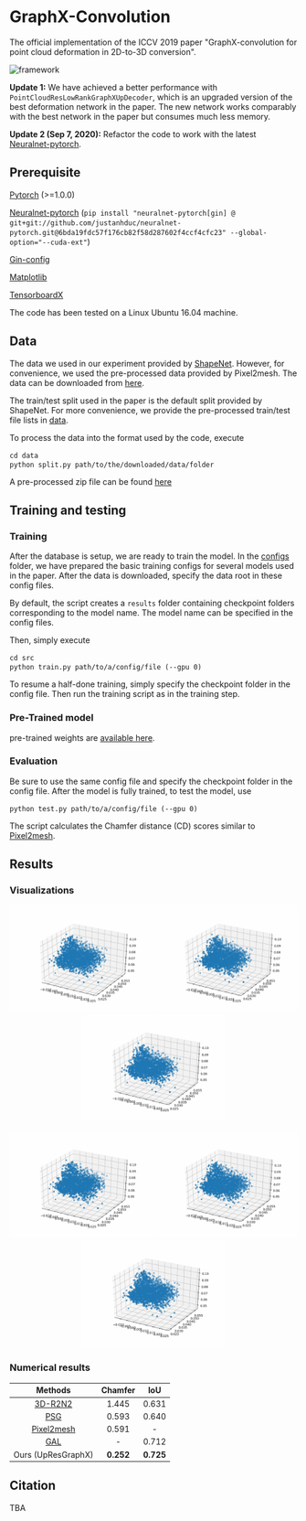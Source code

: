 # GraphX-Convolution

The official implementation of the ICCV 2019 paper 
"GraphX-convolution for point cloud deformation in 2D-to-3D conversion".

![framework](./imgs/framework.jpg)

__Update 1:__ We have achieved a better performance with `PointCloudResLowRankGraphXUpDecoder`, 
which is an upgraded version of the best deformation network in the paper. The new network works 
comparably with the best network in the paper but consumes much less memory.

__Update 2 (Sep 7, 2020):__ Refactor the code to work with the latest [Neuralnet-pytorch](https://github.com/justanhduc/neuralnet-pytorch).

## Prerequisite

[Pytorch](https://pytorch.org/get-started/locally/) (>=1.0.0)

[Neuralnet-pytorch](https://github.com/justanhduc/neuralnet-pytorch) (``pip install "neuralnet-pytorch[gin] @ git+git://github.com/justanhduc/neuralnet-pytorch.git@6bda19fdc57f176cb82f58d287602f4ccf4cfc23" --global-option="--cuda-ext"``)

[Gin-config](https://github.com/google/gin-config)

[Matplotlib](https://matplotlib.org/)

[TensorboardX](https://github.com/lanpa/tensorboardX)

The code has been tested on a Linux Ubuntu 16.04 machine.

## Data

The data we used in our experiment provided by [ShapeNet](https://www.shapenet.org/). 
However, for convenience, we used the pre-processed data provided by Pixel2mesh. 
The data can be downloaded from [here](https://github.com/nywang16/Pixel2Mesh).

The train/test split used in the paper is the default split provided by ShapeNet. 
For more convenience, we provide the pre-processed train/test file lists in [data](./data).

To process the data into the format used by the code, execute 

```
cd data
python split.py path/to/the/downloaded/data/folder
```

A pre-processed zip file can be found [here](https://drive.google.com/file/d/1EzGkZ4XBhVNGZPnMXPSbkOaNz2sechbZ/view)

## Training and testing

### Training

After the database is setup, we are ready to train the model. 
In the [configs](./src/configs) folder, we have prepared the basic training configs for several models
used in the paper.
After the data is downloaded, specify the data root in these config files.

By default, the script creates a `results` folder containing checkpoint folders 
corresponding to the model name.
The model name can be specified in the config files.

Then, simply execute

```
cd src
python train.py path/to/a/config/file (--gpu 0)
```

To resume a half-done training, simply specify the checkpoint folder in the config file.
Then run the training script as in the training step.

### Pre-Trained model

pre-trained weights are [available here](https://drive.google.com/file/d/116CzeMcxGy5ACV4VEFYP-dmWrD-CPJLW/view?usp=sharing).

### Evaluation

Be sure to use the same config file and specify the checkpoint folder in the config file.
After the model is fully trained, to test the model, use

```
python test.py path/to/a/config/file (--gpu 0)
```

The script calculates the Chamfer distance (CD) scores similar to 
[Pixel2mesh](https://github.com/nywang16/Pixel2Mesh).

## Results

### Visualizations

<p align='center'>
  <img src='imgs/results/airplane.gif' width="250px">
  <img src='imgs/results/bench.gif' width="250px">
  <img src='imgs/results/car.gif' width="250px">
</p>

<p align='center'>
  <img src='imgs/results/lamp.gif' width="250px">
  <img src='imgs/results/monitor.gif' width="250px">
  <img src='imgs/results/table.gif' width="250px">
</p>

### Numerical results

|Methods|Chamfer|IoU|
|:-------:|:---:|:-------:|
|[3D-R2N2](http://3d-r2n2.stanford.edu/)|1.445|0.631|
|[PSG](https://arxiv.org/abs/1612.00603)|0.593|0.640|
|[Pixel2mesh](https://github.com/nywang16/Pixel2Mesh)|0.591|-|
|[GAL](https://link.springer.com/chapter/10.1007/978-3-030-01237-3_49)|-|0.712|
|Ours (UpResGraphX)|__0.252__|__0.725__|

## Citation

TBA
